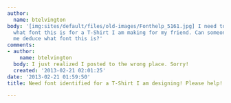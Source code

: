 ```yaml
---
author:
  name: btelvington
body: '[img:sites/default/files/old-images/Fonthelp_5161.jpg] I need to figure out
  what font this is for a T-Shirt I am making for my friend. Can someone please help
  me deduce what font this is?'
comments:
- author:
    name: btelvington
  body: I just realized I posted to the wrong place. Sorry!
  created: '2013-02-21 02:01:25'
date: '2013-02-21 01:59:50'
title: Need font identified for a T-Shirt I am designing! Please help!

---
```

